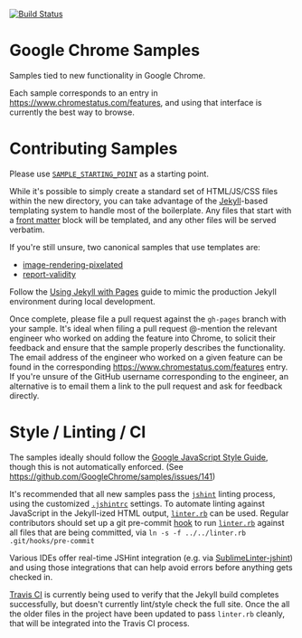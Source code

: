[![Build Status](https://travis-ci.org/gauntface/samples.svg?branch=gh-pages)](https://travis-ci.org/GoogleChrome/samples)

Google Chrome Samples
===
Samples tied to new functionality in Google Chrome.

Each sample corresponds to an entry in https://www.chromestatus.com/features, and using that
interface is currently the best way to browse.

Contributing Samples
===
Please use [`SAMPLE_STARTING_POINT`](SAMPLE_STARTING_POINT) as a starting point.

While it's possible to simply create a standard set of HTML/JS/CSS files within the new directory,
you can take advantage of the [Jekyll](http://jekyllrb.com/)-based templating system to handle
most of the boilerplate. Any files that start with a [front matter](http://jekyllrb.com/docs/frontmatter/)
block will be templated, and any other files will be served verbatim.

If you're still unsure, two canonical samples that use templates are:
- [image-rendering-pixelated](image-rendering-pixelated/index.html)
- [report-validity](report-validity/index.html)

Follow the [Using Jekyll with Pages](https://help.github.com/articles/using-jekyll-with-pages/)
guide to mimic the production Jekyll environment during local development.

Once complete, please file a pull request against the `gh-pages` branch with your sample.
It's ideal when filing a pull request @-mention the relevant engineer who worked on adding the
feature into Chrome, to solicit their feedback and ensure that the sample properly describes
the functionality. The email address of the engineer who worked on a given feature can be found in
the corresponding https://www.chromestatus.com/features entry. If you're unsure of the GitHub
username corresponding to the engineer, an alternative is to email them a link to the pull request
and ask for feedback directly.

Style / Linting / CI
===
The samples ideally should follow the [Google JavaScript Style Guide](http://google.github.io/styleguide/javascriptguide.xml),
though this is not automatically enforced. (See https://github.com/GoogleChrome/samples/issues/141)

It's recommended that all new samples pass the [`jshint`](http://jshint.com/install/) linting
process, using the customized [`.jshintrc`](.jshintrc) settings. To automate linting against
JavaScript in the Jekyll-ized HTML output, [`linter.rb`](linter.rb) can be used. Regular
contributors should set up a git pre-commit
[hook](https://git-scm.com/book/en/v2/Customizing-Git-Git-Hooks) to run [`linter.rb`](linter.rb)
against all files that are being committed, via `ln -s -f ../../linter.rb .git/hooks/pre-commit`

Various IDEs offer real-time JSHint integration (e.g. via
[SublimeLinter-jshint](https://github.com/SublimeLinter/SublimeLinter-jshint)) and using those
integrations that can help avoid errors before anything gets checked in.

[Travis CI](https://travis-ci.org/GoogleChrome/samples) is currently being used to verify that the
Jekyll build completes successfully, but doesn't currently lint/style check the full site.
Once the all the older files in the project have been updated to pass `linter.rb` cleanly, that will
be integrated into the Travis CI process.
